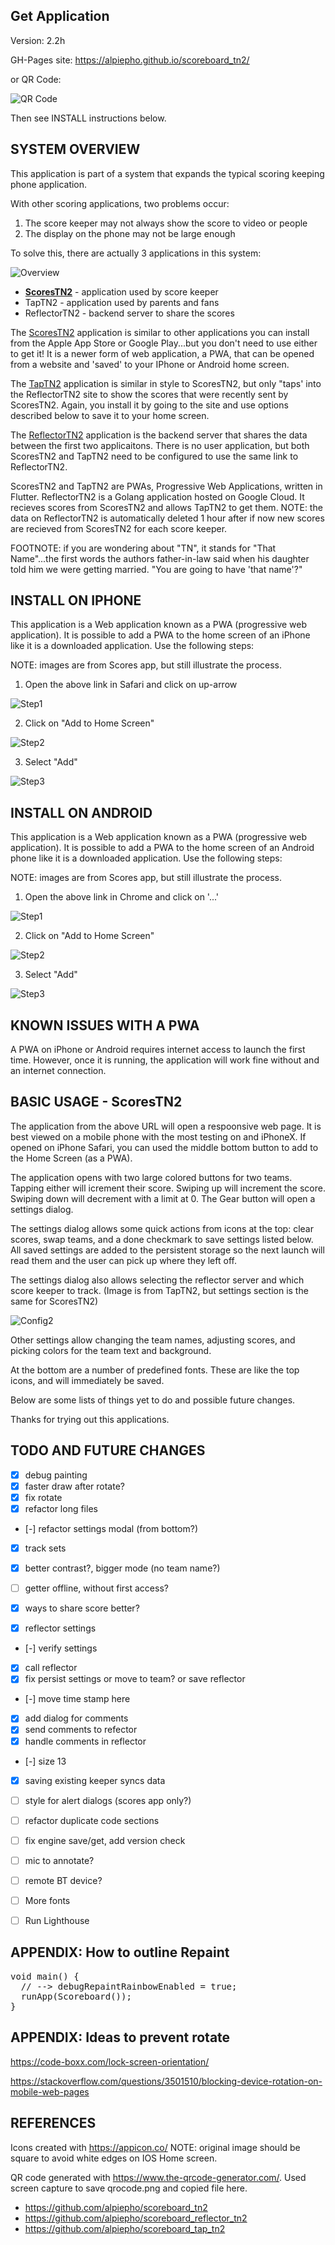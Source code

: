 ## Get Application
Version: 2.2h

GH-Pages site: https://alpiepho.github.io/scoreboard_tn2/

or QR Code:

![QR Code](./assets/qr-code-scores.png)

Then see INSTALL instructions below.

## SYSTEM OVERVIEW

This application is part of a system that expands the typical scoring keeping phone application.

With other scoring applications, two problems occur:
1. The score keeper may not always show the score to video or people
2. The display on the phone may not be large enough

To solve this, there are actually 3 applications in this system:

![Overview](./overview.png)

- <u><b>ScoresTN2</b></u> - application used by score keeper
- TapTN2 - application used by parents and fans
- ReflectorTN2 - backend server to share the scores

The [ScoresTN2](https://github.com/alpiepho/scoreboard_tn2) application is similar to other
applications you can install from the Apple App Store or Google Play...but you don't need to use
either to get it!  It is a newer form of web application, a PWA, that can be opened from
a website and 'saved' to your IPhone or Android home screen.

The [TapTN2](https://github.com/alpiepho/scoreboard_tap_tn2) application is similar in style to
ScoresTN2, but only "taps' into the ReflectorTN2 site to show the scores that were recently
sent by ScoresTN2.  Again, you install it by going to the site and use options described below
to save it to your home screen.

The [ReflectorTN2](https://github.com/alpiepho/scoreboard_reflector_tn2) application is the backend
server that shares the data between the first two applicaitons.  There is no user application, but
both ScoresTN2 and TapTN2 need to be configured to use the same link to ReflectorTN2.

ScoresTN2 and TapTN2 are PWAs, Progressive Web Applications, written in Flutter. ReflectorTN2 is
a Golang application hosted on Google Cloud.  It recieves scores from ScoresTN2 and allows TapTN2 to
get them.  NOTE: the data on ReflectorTN2 is automatically deleted 1 hour after if now new scores
are recieved from ScoresTN2 for each score keeper.

FOOTNOTE: if you are wondering about "TN", it stands for "That Name"...the first words the authors
father-in-law said when his daughter told him we were getting married.  "You are going to have 'that name'?"


## INSTALL ON IPHONE

This application is a Web application known as a PWA (progressive web application).  It is possible to add a PWA to the home screen of an iPhone
like it is a downloaded application. Use the following steps:

NOTE: images are from Scores app, but still illustrate the process.

1. Open the above link in Safari and click on up-arrow

![Step1](./iphone_install1.png)

2. Click on "Add to Home Screen"

![Step2](./iphone_install2.png)

3. Select "Add"

![Step3](./iphone_install3.png)


## INSTALL ON ANDROID

This application is a Web application known as a PWA (progressive web application).  It is possible to add a PWA to the home screen of an Android phone
like it is a downloaded application. Use the following steps:

NOTE: images are from Scores app, but still illustrate the process.

1. Open the above link in Chrome and click on '...'

![Step1](./pixel_install1.png)

2. Click on "Add to Home Screen"

![Step2](./pixel_install3.png)

3. Select "Add"

![Step3](./pixel_install4.png)


## KNOWN ISSUES WITH A PWA

A PWA on iPhone or Android requires internet access to launch the first time.  However, once it is running, the application will work fine without and an internet connection.

## BASIC USAGE - ScoresTN2

The application from the above URL will open a respoonsive web page.  It is best viewed on a mobile phone with the most testing on and iPhoneX.  If opened on iPhone Safari, you can used the middle bottom button to add to the Home Screen (as a PWA).

The application opens with two large colored buttons for two teams.  Tapping either will icrement their score.  Swiping up will increment the score.  Swiping down will decrement with a limit at 0.  The Gear button will open a settings dialog.

The settings dialog allows some quick actions from icons at the top: clear scores, swap teams, and a done checkmark to save settings listed below.  All saved settings are added to the persistent storage so the next launch will read them and the user can pick up where they left off.

The settings dialog also allows selecting the reflector server and which score keeper
to track. (Image is from TapTN2, but settings section is the same for ScoresTN2)

![Config2](./pixel_tap_config2.png)


Other settings allow changing the team names, adjusting scores, and picking colors for the team text and background.

At the bottom are a number of predefined fonts.  These are like the top icons, and will immediately be saved.

Below are some lists of things yet to do and possible future changes.

Thanks for trying out this applications.

## TODO AND FUTURE CHANGES
- [x] debug painting
- [x] faster draw after rotate?
- [x] fix rotate
- [x] refactor long files
- [-] refactor settings modal (from bottom?)
- [x] track sets
- [x] better contrast?, bigger mode (no team name?)
- [ ] getter offline, without first access?

- [x] ways to share score better?
- [x] reflector settings
- [-] verify settings
- [x] call reflector
- [x] fix persist settings or move to team? or save reflector
- [-] move time stamp here
- [x] add dialog for comments
- [x] send comments to refector
- [x] handle comments in reflector
- [-] size 13
- [x] saving existing keeper syncs data

- [ ] style for alert dialogs (scores app only?)
- [ ] refactor duplicate code sections
- [ ] fix engine save/get, add version check

- [ ] mic to annotate?
- [ ] remote BT device?

- [ ] More fonts
- [ ] Run Lighthouse

## APPENDIX: How to outline Repaint

<pre>
void main() {
  // --> debugRepaintRainbowEnabled = true;
  runApp(Scoreboard());
}
</pre>

## APPENDIX: Ideas to prevent rotate

https://code-boxx.com/lock-screen-orientation/

https://stackoverflow.com/questions/3501510/blocking-device-rotation-on-mobile-web-pages



## REFERENCES

Icons created with https://appicon.co/  NOTE: original image should be square to avoid white edges on IOS Home screen.

QR code generated with https://www.the-qrcode-generator.com/.  Used screen capture to save qrocode.png and copied file here.

- https://github.com/alpiepho/scoreboard_tn2
- https://github.com/alpiepho/scoreboard_reflector_tn2
- https://github.com/alpiepho/scoreboard_tap_tn2


